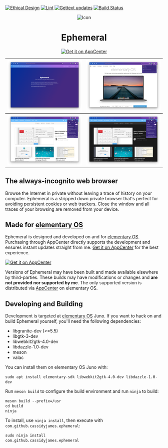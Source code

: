 [![Ethical Design](https://img.shields.io/badge/Ethical_Design-_▲_❤_-blue.svg)](https://ind.ie/ethical-design)
[![Lint](https://github.com/cassidyjames/ephemeral/workflows/Lint/badge.svg)](https://github.com/cassidyjames/ephemeral/actions?query=workflow%3A%22Lint%22)
[![Gettext updates](https://github.com/cassidyjames/ephemeral/workflows/Gettext%20updates/badge.svg)](https://github.com/cassidyjames/ephemeral/actions?query=workflow%3A%22Gettext+updates%22)
[![Build Status](https://travis-ci.com/cassidyjames/ephemeral.svg?branch=master)](https://travis-ci.com/cassidyjames/ephemeral)

<p align="center">
  <img src="data/icons/128.svg" alt="Icon" />
</p>
<h1 align="center">Ephemeral</h1>
<p align="center">
  <a href="https://appcenter.elementary.io/com.github.cassidyjames.ephemeral"><img src="https://appcenter.elementary.io/badge.svg" alt="Get it on AppCenter" /></a>
</p>



| ![Screenshot](data/screenshot@2x.png)      | ![Screenshot](data/screenshot-many-browsers@2x.png) |
|--------------------------------------------|-----------------------------------------------------|
| ![Screenshot](data/screenshot-menu@2x.png) | ![Screenshot](data/screenshot-menu-dark@2x.png)     |

## The always-incognito web browser

Browse the Internet in private without leaving a trace of history on your computer. Ephemeral is a stripped down private browser that's perfect for avoiding persistent cookies or web trackers. Close the window and all traces of your browsing are removed from your device.

## Made for [elementary OS]

Ephemeral is designed and developed on and for [elementary OS]. Purchasing through AppCenter directly supports the development and ensures instant updates straight from me. [Get it on AppCenter][AppCenter] for the best experience.

[![Get it on AppCenter](https://appcenter.elementary.io/badge.svg)][AppCenter]

Versions of Ephemeral may have been built and made available elsewhere by third-parties. These builds may have modifications or changes and **are not provided nor supported by me**. The only supported version is distributed via [AppCenter] on elementary OS.

## Developing and Building

Development is targeted at [elementary OS] Juno. If you want to hack on and build Ephemeral yourself, you'll need the following dependencies:

* libgranite-dev (>=5.5)
* libgtk-3-dev
* libwebkit2gtk-4.0-dev
* libdazzle-1.0-dev
* meson
* valac

You can install them on elementary OS Juno with:

```shell
sudo apt install elementary-sdk libwebkit2gtk-4.0-dev libdazzle-1.0-dev
```

Run `meson build` to configure the build environment and run `ninja` to build:

```shell
meson build --prefix=/usr
cd build
ninja
```

To install, use `ninja install`, then execute with `com.github.cassidyjames.ephemeral`:

```shell
sudo ninja install
com.github.cassidyjames.ephemeral
```

[elementary OS]: https://elementary.io
[AppCenter]: https://appcenter.elementary.io/com.github.cassidyjames.ephemeral
